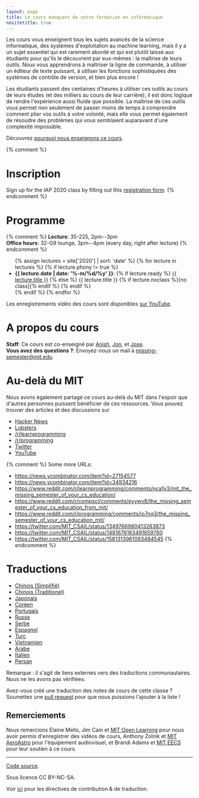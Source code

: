 ```yaml
---
layout: page
title: Le cours manquant de votre formation en informatique
nositetitle: true
---
```


Les cours vous enseignent tous les sujets avancés de la science informatique, des systèmes d'exploitation au machine learning, mais il y a un sujet essentiel qui est rarement abordé et qui est plutôt laissé aux étudiants pour qu'ils le découvrent par eux-mêmes : la maîtrise de leurs outils. Nous vous apprendrons à maîtriser la ligne de commande, à utiliser un éditeur de texte puissant, à utiliser les fonctions sophistiquées des systèmes de contrôle de version, et bien plus encore !

Les étudiants passent des centaines d'heures à utiliser ces outils au cours de leurs études (et des milliers au cours de leur carrière), il est donc logique de rendre l'expérience aussi fluide que possible. La maîtrise de ces outils vous permet non seulement de passer moins de temps à comprendre comment plier vos outils à votre volonté, mais elle vous permet également de résoudre des problèmes qui vous semblaient auparavant d'une complexité impossible.

Découvrez [pourquoi nous enseignons ce cours](/about/).

{% comment %}
# Inscription

Sign up for the IAP 2020 class by filling out this [registration form](https://forms.gle/TD1KnwCSV52qexVt9).
{% endcomment %}

# Programme

{% comment %}
**Lecture**: 35-225, 2pm--3pm<br>
**Office hours**: 32-G9 lounge, 3pm--4pm (every day, right after lecture)
{% endcomment %}

<ul>
{% assign lectures = site['2020'] | sort: 'date' %}
{% for lecture in lectures %}
    {% if lecture.phony != true %}
        <li>
        <strong>{{ lecture.date | date: '%-m/%d/%y' }}</strong>:
        {% if lecture.ready %}
            <a href="{{ lecture.url }}">{{ lecture.title }}</a>
        {% else %}
            {{ lecture.title }} {% if lecture.noclass %}[no class]{% endif %}
        {% endif %}
        </li>
    {% endif %}
{% endfor %}
</ul>

Les enregistrements vidéo des cours sont disponibles [sur
YouTube](https://www.youtube.com/playlist?list=PLyzOVJj3bHQuloKGG59rS43e29ro7I57J).

# A propos du cours

**Staff**: Ce cours est co-enseigné par [Anish](https://www.anishathalye.com/), [Jon](https://thesquareplanet.com/), et [Jose](http://josejg.com/).<br>
**Vous avez des questions ?**: Envoyez-nous un mail à [missing-semester@mit.edu](mailto:missing-semester@mit.edu).

# Au-delà du MIT

Nous avons également partagé ce cours au-delà du MIT dans l'espoir que d'autres personnes puissent bénéficier de ces ressources. Vous pouvez trouver des articles et des discussions sur

 - [Hacker News](https://news.ycombinator.com/item?id=22226380)
 - [Lobsters](https://lobste.rs/s/ti1k98/missing_semester_your_cs_education_mit)
 - [/r/learnprogramming](https://www.reddit.com/r/learnprogramming/comments/eyagda/the_missing_semester_of_your_cs_education_mit/)
 - [/r/programming](https://www.reddit.com/r/programming/comments/eyagcd/the_missing_semester_of_your_cs_education_mit/)
 - [Twitter](https://twitter.com/jonhoo/status/1224383452591509507)
 - [YouTube](https://www.youtube.com/playlist?list=PLyzOVJj3bHQuloKGG59rS43e29ro7I57J)

{% comment %}
Some more URLs:

- https://news.ycombinator.com/item?id=27154577
- https://news.ycombinator.com/item?id=34934216
- https://www.reddit.com/r/learnprogramming/comments/nca1v3/mit_the_missing_semester_of_your_cs_education/
- https://www.reddit.com/r/compsci/comments/eyywv8/the_missing_semester_of_your_cs_education_from_mit/
- https://www.reddit.com/r/programming/comments/io7nq3/the_missing_semester_of_your_cs_education_mit/
- https://twitter.com/MIT_CSAIL/status/1349766980413263873
- https://twitter.com/MIT_CSAIL/status/1481676163491659780
- https://twitter.com/MIT_CSAIL/status/1581313961093484545
{% endcomment %}

# Traductions

- [Chinois (Simplifié)](https://missing-semester-cn.github.io/)
- [Chinois (Traditionel)](https://missing-semester-zh-hant.github.io/)
- [Japonais](https://missing-semester-jp.github.io/)
- [Coréen](https://missing-semester-kr.github.io/)
- [Portugais](https://missing-semester-pt.github.io/)
- [Russe](https://missing-semester-rus.github.io/)
- [Serbe](https://netboxify.com/missing-semester/)
- [Espagnol](https://missing-semester-esp.github.io/)
- [Turc](https://missing-semester-tr.github.io/)
- [Vietnamien](https://missing-semester-vn.github.io/)
- [Arabe](https://missing-semester-ar.github.io/)
- [Italien](https://missing-semester-it.github.io/)
- [Persan](https://missing-semester-fa.github.io/)

Remarque : il s'agit de liens externes vers des traductions communautaires. Nous ne les avons pas vérifiées.

Avez-vous créé une traduction des notes de cours de cette classe ? Soumettez une [pull request](https://github.com/missing-semester/missing-semester/pulls) pour que nous puissions l'ajouter à la liste !

## Remerciements

Nous remercions Elaine Mello, Jim Cain et [MIT Open
Learning](https://openlearning.mit.edu/) pour nous avoir permis d'enregistrer des vidéos de cours, Anthony Zolnik et [MIT
AeroAstro](https://aeroastro.mit.edu/) pour l'équipement audiovisuel, et Brandi Adams et [MIT EECS](https://www.eecs.mit.edu/) pour leur soutien à ce cours.

---

<div class="small center">
<p><a href="https://github.com/missing-semester/missing-semester">Code source</a>.</p>
<p>Sous licence CC BY-NC-SA.</p>
<p>Voir <a href="/license/">ici</a> pour les directives de contribution &amp; de traduction.</p>
</div>